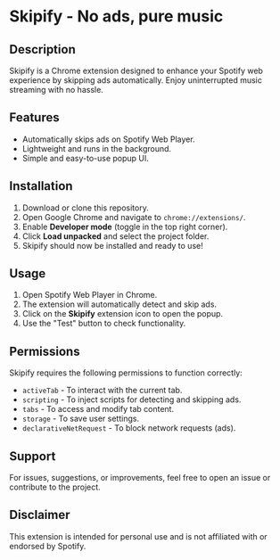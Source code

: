 # Skipify - No ads, pure music

## Description
Skipify is a Chrome extension designed to enhance your Spotify web experience by skipping ads automatically. Enjoy uninterrupted music streaming with no hassle.

## Features
- Automatically skips ads on Spotify Web Player.
- Lightweight and runs in the background.
- Simple and easy-to-use popup UI.

## Installation
1. Download or clone this repository.
2. Open Google Chrome and navigate to `chrome://extensions/`.
3. Enable **Developer mode** (toggle in the top right corner).
4. Click **Load unpacked** and select the project folder.
5. Skipify should now be installed and ready to use!

## Usage
1. Open Spotify Web Player in Chrome.
2. The extension will automatically detect and skip ads.
3. Click on the **Skipify** extension icon to open the popup.
4. Use the "Test" button to check functionality.

## Permissions
Skipify requires the following permissions to function correctly:
- `activeTab` - To interact with the current tab.
- `scripting` - To inject scripts for detecting and skipping ads.
- `tabs` - To access and modify tab content.
- `storage` - To save user settings.
- `declarativeNetRequest` - To block network requests (ads).

## Support
For issues, suggestions, or improvements, feel free to open an issue or contribute to the project.

## Disclaimer
This extension is intended for personal use and is not affiliated with or endorsed by Spotify.

